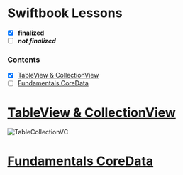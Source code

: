 # Swiftbook Lessons
 - [x] **finalized**
 - [ ] ***not finalized***
 
  ### Contents  
- [x] [TableView & CollectionView](#1)
- [ ] [Fundamentals CoreData](#2)
<a name="1"></a>
# [TableView & CollectionView](https://github.com/mrgsdev/Swiftbook-Lessons/tree/main/TableView%20%26%20Collection%20View)
![TableCollectionVC](https://user-images.githubusercontent.com/107209053/187083781-30a3ef85-b7e0-4419-89a9-6e76b4d85d11.png)
## 
<a name="2"></a>
# [Fundamentals CoreData](https://github.com/mrgsdev/Swiftbook-Lessons/tree/main/Fundamentals%20CoreData%20)
## 
